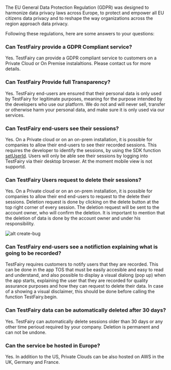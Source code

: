 The EU General Data Protection Regulation (GDPR) was designed to harmonize data privacy laws across Europe, to protect and empower all EU citizens data privacy and to reshape the way organizations across the region approach data privacy. 

Following these regulations, here are some answers to your questions:

### Can TestFairy provide a GDPR Compliant service?

Yes. TestFairy can provide a GDPR compliant service to customers on a Private Cloud or On Premise instalaltions. Please contact us for more details.

### Can TestFairy Provide full Transparency?

Yes. TestFairy end-users are ensured that their personal data is only used by TestFairy for legitimate purposes, meaning for the purpose intended by the developers who use our platform. We do not and will never sell, transfer or otherwise harm your personal data, and make sure it is only used via our services.

### Can TestFairy end-users see their sessions?

Yes. On a Private cloud or on an on-prem installation, it is possible for companies to allow their end-users to see their recorded sessions. This requires the developer to identify the sessions, by using the SDK function [setUserId](https://docs.testfairy.com/SDK/Identifying_Your_Users.html).
Users will only be able see their sessions by logging into TestFairy via their desktop browser. At the moment mobile view is not supportd.

### Can TestFairy Users request to delete their sessions?

Yes. On a Private cloud or on an on-prem installation, it is possible for companies to allow their end end-users to request to the delete their sessions. Deletion request is done by clicking on the delete button at the top right corner of every session.
The deletion request will be sent to the account owner, who will confirm the deletion.
It is important to mention that the deletion of data is done by the account owner and under his responsibility.

![ alt create-bug](../../img/app/delete-btn.png)

### Can TestFairy end-users see a notifiction explaining what is going to be recorded?

TestFairy requires customers to notify users that they are recorded. This can be done in the app TOS that must be easily accesible and easy to read and understand, and also possible to display a visual dialong (pop up) when the app starts, explaining the user that they are recorded for quality assurance purposes and how they can request to delete their data.
In case of a showing a visual disclaimer, this should be done before calling the function TestFairy.begin.

### Can TestFairy data can be automatically deleted after 30 days?

Yes. TestFairy can automatically delete sessions older than 30 days or any other time perioud required by your company. Deletion is permanent and can not be undone.

### Can the service be hosted in Europe?

Yes. In addition to the US, Private Clouds can be also hosted on AWS in the UK, Germany and France.


